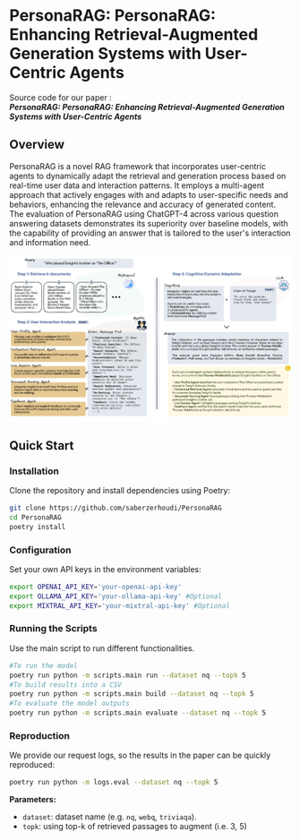 # PersonaRAG: PersonaRAG: Enhancing Retrieval-Augmented Generation Systems with User-Centric Agents

Source code for our paper :  
***PersonaRAG: PersonaRAG: Enhancing Retrieval-Augmented Generation Systems with User-Centric Agents***


## Overview

PersonaRAG is a novel RAG framework that incorporates user-centric agents to dynamically adapt the retrieval and generation process based on real-time user data and interaction patterns. It employs a multi-agent approach that actively engages with and adapts to user-specific needs and behaviors, enhancing the relevance and accuracy of generated content. The evaluation of PersonaRAG using ChatGPT-4 across various question answering datasets demonstrates its superiority over baseline models, with the capability of providing an answer that is tailored to the user's interaction and information need.

<p align="center">
  <img align="middle" src="images/overview.png" style="max-width: 100%; height: auto;" alt="ActiveRAG"/>
</p>


## Quick Start

### Installation

Clone the repository and install dependencies using Poetry:

```bash
git clone https://github.com/saberzerhoudi/PersonaRAG
cd PersonaRAG
poetry install
```

### Configuration

Set your own API keys in the environment variables:
```bash
export OPENAI_API_KEY='your-openai-api-key'
export OLLAMA_API_KEY='your-ollama-api-key' #Optional
export MIXTRAL_API_KEY='your-mixtral-api-key' #Optional
```

### Running the Scripts

Use the main script to run different functionalities. 
```bash
#To run the model
poetry run python -m scripts.main run --dataset nq --topk 5
#To build results into a CSV
poetry run python -m scripts.main build --dataset nq --topk 5
#To evaluate the model outputs
poetry run python -m scripts.main evaluate --dataset nq --topk 5
```

### Reproduction

We provide our request logs, so the results in the paper can be quickly reproduced:

```bash
poetry run python -m logs.eval --dataset nq --topk 5
```

**Parameters:**

- `dataset`: dataset name (e.g. `nq`, `webq`, `triviaqa`).
- `topk`: using top-k of retrieved passages to augment (i.e. 3, 5)



